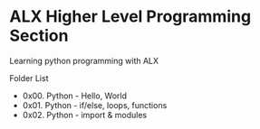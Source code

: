 # ALX Higher Level Programming Section
Learning python programming with ALX

Folder List
- 0x00. Python - Hello, World
- 0x01. Python - if/else, loops, functions
- 0x02. Python - import & modules

